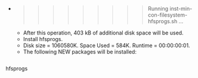 * >>>>>>>>> Running inst-min-con-filesystem-hfsprogs.sh ...
  * After this operation, 403 kB of additional disk space will be used.
  * Install hfsprogs.
  * Disk size = 1060580K. Space Used = 584K. Runtime = 00:00:00:01.
  * The following NEW packages will be installed:
  ```bash
hfsprogs
  ```
